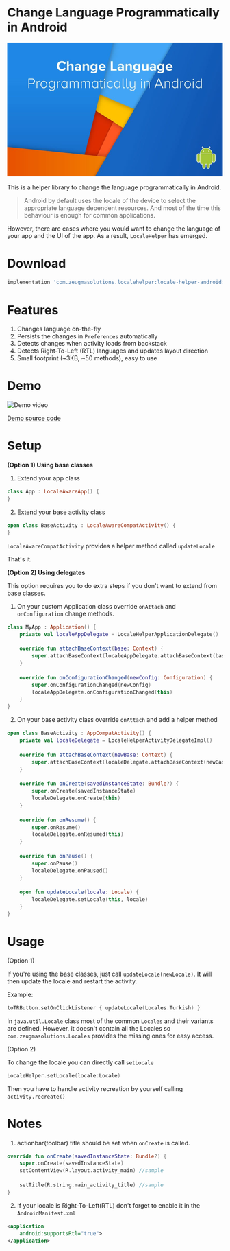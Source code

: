 Change Language Programmatically in Android
==============================

![Header image](assets/change-language-programmatically.jpg)

This is a helper library to change the language programmatically in Android.

> Android by default uses the locale of the device to select the
> appropriate language dependent resources. And most of the time this
> behaviour is enough for common applications.

However, there are cases where you would want to change the language of your app and the UI of the app. As a result, ```LocaleHelper``` has emerged.

**Download**
=
```groovy
implementation 'com.zeugmasolutions.localehelper:locale-helper-android:1.0.1'
```
**Features**
=
1. Changes language on-the-fly
2. Persists the changes in `Preferences` automatically
3. Detects changes when activity loads from backstack
4. Detects Right-To-Left (RTL) languages and updates layout direction
5. Small footprint (~3KB, ~50 methods), easy to use

**Demo**
=
![Demo video](https://media.giphy.com/media/1yidskG8wYqVIy3Pku/giphy.gif)

[Demo source code](https://github.com/zeugma-solutions/locale-helper-android/tree/master/app "Demo source code")

**Setup**
=
**(Option 1) Using base classes**
1. Extend your app class
```kotlin
class App : LocaleAwareApp() {
}
```
2. Extend your base activity class
```kotlin
open class BaseActivity : LocaleAwareCompatActivity() {  
}
```
`LocaleAwareCompatActivity` provides a helper method called ```updateLocale```

That's it.

**(Option 2) Using delegates**

This option requires you to do extra steps if you don't want to extend from base classes.
1. On your custom Application class override `onAttach` and `onConfiguration` change methods.
```kotlin
class MyApp : Application() {  
    private val localeAppDelegate = LocaleHelperApplicationDelegate()

    override fun attachBaseContext(base: Context) {
        super.attachBaseContext(localeAppDelegate.attachBaseContext(base))
    }

    override fun onConfigurationChanged(newConfig: Configuration) {
        super.onConfigurationChanged(newConfig)
        localeAppDelegate.onConfigurationChanged(this)
    } 
}
```
2. On your base activity class override `onAttach` and add a helper method
```kotlin
open class BaseActivity : AppCompatActivity() {  
    private val localeDelegate = LocaleHelperActivityDelegateImpl()

    override fun attachBaseContext(newBase: Context) {
        super.attachBaseContext(localeDelegate.attachBaseContext(newBase))
    }

    override fun onCreate(savedInstanceState: Bundle?) {
        super.onCreate(savedInstanceState)
        localeDelegate.onCreate(this)
    }

    override fun onResume() {
        super.onResume()
        localeDelegate.onResumed(this)
    }

    override fun onPause() {
        super.onPause()
        localeDelegate.onPaused()
    }

    open fun updateLocale(locale: Locale) {
        localeDelegate.setLocale(this, locale)
    }  
}
```
**Usage**
=
(Option 1)

If you're using the base classes, just call `updateLocale(newLocale)`. It will then update the locale and restart the activity.

Example:
```kotlin 
toTRButton.setOnClickListener { updateLocale(Locales.Turkish) }
``` 
In `java.util.Locale` class most of the common `Locales` and their variants are defined. However, it doesn't contain all the Locales so `com.zeugmasolutions.Locales` provides the missing ones for easy access. 


(Option 2)

To change the locale you can directly call `setLocale`
```kotlin 
LocaleHelper.setLocale(locale:Locale)
``` 
Then you have to handle activity recreation by yourself calling `activity.recreate()`

**Notes**
=
1. actionbar(toolbar) title should be set when `onCreate` is called.
```kotlin 
override fun onCreate(savedInstanceState: Bundle?) {
	super.onCreate(savedInstanceState)
	setContentView(R.layout.activity_main) //sample

	setTitle(R.string.main_activity_title) //sample
}
``` 
2. If your locale is Right-To-Left(RTL) don't forget to enable it in the `AndroidManifest.xml`
```xml
<application
	android:supportsRtl="true">
</application>
``` 
